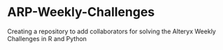# ARP-Weekly-Challenges
Creating a repository to add collaborators for solving the Alteryx Weekly Challenges in R and Python
